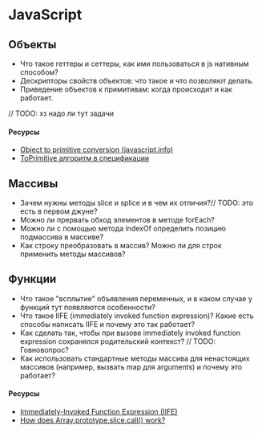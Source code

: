 # JavaScript

## Объекты
+ Что такое геттеры и сеттеры, как ими пользоваться в js нативным способом?
+ Дескрипторы свойств объектов: что такое и что позволяют делать.
+ Приведение объектов к примитивам: когда происходит и как работает.

// TODO: хз надо ли тут задачи

#### Ресурсы
+ [Object to primitive conversion (javascript.info)](https://javascript.info/object-toprimitive)
+ [ToPrimitive алгоритм в спецификации](https://www.ecma-international.org/ecma-262/9.0/index.html#sec-toprimitive)

## Массивы
+ Зачем нужны методы slice и splice и в чем их отличия?// TODO: это есть в первом джуне?
+ Можно ли прервать обход элементов в методе forEach?
+ Можно ли с помощью метода indexOf определить позицию подмассива в массиве?
+ Как строку преобразовать в массив? Можно ли для строк применить методы массивов?

## Функции
+ Что такое "всплытие" объявления переменных, и в каком случае у функций тут появляются особенности?
+ Что такое IIFE (immediately invoked function expression)? Какие есть способы написать IIFE и почему это так работает?
+ Как сделать так, чтобы при вызове immediately invoked function expression сохранялся родительский контекст? // TODO: Говновопрос?
+ Как использовать стандартные методы массива для ненастоящих массивов (например, вызвать map для arguments) и почему это работает?

#### Ресурсы
+ [Immediately-Invoked Function Expression (IIFE)](http://benalman.com/news/2010/11/immediately-invoked-function-expression/)
+ [How does Array.prototype.slice.call() work?](https://stackoverflow.com/questions/7056925/how-does-array-prototype-slice-call-work)
